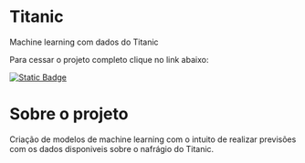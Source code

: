 # Titanic
Machine learning com dados do Titanic

Para cessar o projeto completo clique no link abaixo:

[![Static Badge](https://img.shields.io/badge/Clique%20Aqui%20-%20Acesse%20o%20Poejeto%20%2F%20%23fff?style=plastic)](https://github.com/eldercamposds/Titanic/blob/main/Titanic.ipynb)

# Sobre o projeto

Criação de modelos de machine learning com o intuito de realizar previsões com os dados disponiveis sobre o nafrágio do Titanic.

